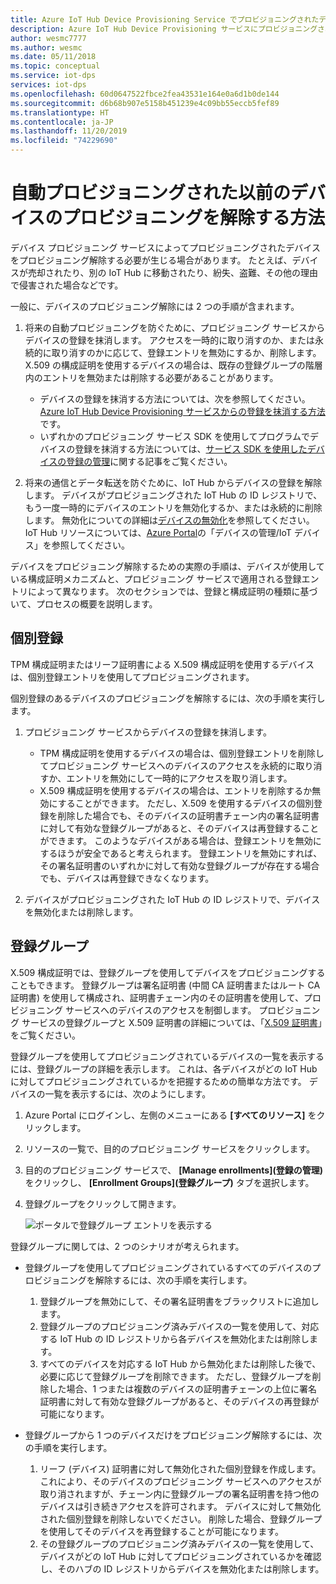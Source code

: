 ```yaml
---
title: Azure IoT Hub Device Provisioning Service でプロビジョニングされたデバイスをプロビジョニング解除する
description: Azure IoT Hub Device Provisioning サービスにプロビジョニングされたデバイスをプロビジョニング解除する方法
author: wesmc7777
ms.author: wesmc
ms.date: 05/11/2018
ms.topic: conceptual
ms.service: iot-dps
services: iot-dps
ms.openlocfilehash: 60d0647522fbce2fea43531e164e0a6d1b0de144
ms.sourcegitcommit: d6b68b907e5158b451239e4c09bb55eccb5fef89
ms.translationtype: HT
ms.contentlocale: ja-JP
ms.lasthandoff: 11/20/2019
ms.locfileid: "74229690"
---
```

# <a name="how-to-deprovision-devices-that-were-previously-auto-provisioned"></a>自動プロビジョニングされた以前のデバイスのプロビジョニングを解除する方法 

デバイス プロビジョニング サービスによってプロビジョニングされたデバイスをプロビジョニング解除する必要が生じる場合があります。 たとえば、デバイスが売却されたり、別の IoT Hub に移動されたり、紛失、盗難、その他の理由で侵害された場合などです。 

一般に、デバイスのプロビジョニング解除には 2 つの手順が含まれます。

1. 将来の自動プロビジョニングを防ぐために、プロビジョニング サービスからデバイスの登録を抹消します。 アクセスを一時的に取り消すのか、または永続的に取り消すのかに応じて、登録エントリを無効にするか、削除します。 X.509 の構成証明を使用するデバイスの場合は、既存の登録グループの階層内のエントリを無効または削除する必要があることがあります。  
 
   - デバイスの登録を抹消する方法については、次を参照してください。 [Azure IoT Hub Device Provisioning サービスからの登録を抹消する方法](how-to-revoke-device-access-portal.md)です。
   - いずれかのプロビジョニング サービス SDK を使用してプログラムでデバイスの登録を抹消する方法については、[サービス SDK を使用したデバイスの登録の管理](how-to-manage-enrollments-sdks.md)に関する記事をご覧ください。

2. 将来の通信とデータ転送を防ぐために、IoT Hub からデバイスの登録を解除します。 デバイスがプロビジョニングされた IoT Hub の ID レジストリで、もう一度一時的にデバイスのエントリを無効化するか、または永続的に削除します。 無効化についての詳細は[デバイスの無効化](/azure/iot-hub/iot-hub-devguide-identity-registry#disable-devices)を参照してください。 IoT Hub リソースについては、[Azure Portal](https://portal.azure.com)の「デバイスの管理/IoT デバイス」を参照してください。

デバイスをプロビジョニング解除するための実際の手順は、デバイスが使用している構成証明メカニズムと、プロビジョニング サービスで適用される登録エントリによって異なります。 次のセクションでは、登録と構成証明の種類に基づいて、プロセスの概要を説明します。

## <a name="individual-enrollments"></a>個別登録
TPM 構成証明またはリーフ証明書による X.509 構成証明を使用するデバイスは、個別登録エントリを使用してプロビジョニングされます。 

個別登録のあるデバイスのプロビジョニングを解除するには、次の手順を実行します。 

1. プロビジョニング サービスからデバイスの登録を抹消します。

   - TPM 構成証明を使用するデバイスの場合は、個別登録エントリを削除してプロビジョニング サービスへのデバイスのアクセスを永続的に取り消すか、エントリを無効にして一時的にアクセスを取り消します。 
   - X.509 構成証明を使用するデバイスの場合は、エントリを削除するか無効にすることができます。 ただし、X.509 を使用するデバイスの個別登録を削除した場合でも、そのデバイスの証明書チェーン内の署名証明書に対して有効な登録グループがあると、そのデバイスは再登録することができます。 このようなデバイスがある場合は、登録エントリを無効にするほうが安全であると考えられます。 登録エントリを無効にすれば、その署名証明書のいずれかに対して有効な登録グループが存在する場合でも、デバイスは再登録できなくなります。

2. デバイスがプロビジョニングされた IoT Hub の ID レジストリで、デバイスを無効化または削除します。 


## <a name="enrollment-groups"></a>登録グループ
X.509 構成証明では、登録グループを使用してデバイスをプロビジョニングすることもできます。 登録グループは署名証明書 (中間 CA 証明書またはルート CA 証明書) を使用して構成され、証明書チェーン内のその証明書を使用して、プロビジョニング サービスへのデバイスのアクセスを制御します。 プロビジョニング サービスの登録グループと X.509 証明書の詳細については、「[X.509 証明書](concepts-security.md#x509-certificates)」をご覧ください。 

登録グループを使用してプロビジョニングされているデバイスの一覧を表示するには、登録グループの詳細を表示します。 これは、各デバイスがどの IoT Hub に対してプロビジョニングされているかを把握するための簡単な方法です。 デバイスの一覧を表示するには、次のようにします。 

1. Azure Portal にログインし、左側のメニューにある **[すべてのリソース]** をクリックします。
2. リソースの一覧で、目的のプロビジョニング サービスをクリックします。
3. 目的のプロビジョニング サービスで、 **[Manage enrollments]\(登録の管理\)** をクリックし、 **[Enrollment Groups]\(登録グループ\)** タブを選択します。
4. 登録グループをクリックして開きます。

   ![ポータルで登録グループ エントリを表示する](./media/how-to-unprovision-devices/view-enrollment-group.png)

登録グループに関しては、2 つのシナリオが考えられます。

- 登録グループを使用してプロビジョニングされているすべてのデバイスのプロビジョニングを解除するには、次の手順を実行します。
  1. 登録グループを無効にして、その署名証明書をブラックリストに追加します。 
  2. 登録グループのプロビジョニング済みデバイスの一覧を使用して、対応する IoT Hub の ID レジストリから各デバイスを無効化または削除します。 
  3. すべてのデバイスを対応する IoT Hub から無効化または削除した後で、必要に応じて登録グループを削除できます。 ただし、登録グループを削除した場合、1 つまたは複数のデバイスの証明書チェーンの上位に署名証明書に対して有効な登録グループがあると、そのデバイスの再登録が可能になります。 

- 登録グループから 1 つのデバイスだけをプロビジョニング解除するには、次の手順を実行します。
  1. リーフ (デバイス) 証明書に対して無効化された個別登録を作成します。 これにより、そのデバイスのプロビジョニング サービスへのアクセスが取り消されますが、チェーン内に登録グループの署名証明書を持つ他のデバイスは引き続きアクセスを許可されます。 デバイスに対して無効化された個別登録を削除しないでください。 削除した場合、登録グループを使用してそのデバイスを再登録することが可能になります。 
  2. その登録グループのプロビジョニング済みデバイスの一覧を使用して、デバイスがどの IoT Hub に対してプロビジョニングされているかを確認し、そのハブの ID レジストリからデバイスを無効化または削除します。 
  
  










